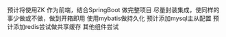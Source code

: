 
预计将使用ZK 作为前端，结合SpringBoot 做完整项目
尽量封装集成，使同样的事少做或不做，做到开箱即用
使用mybatis做持久化
预计添加mysql主从配置
预计添加redis尝试做共享缓存
其他组件尝试

